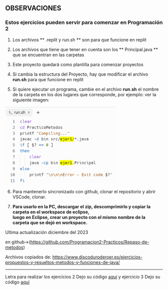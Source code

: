 ##  OBSERVACIONES
### Estos ejercicios pueden servir para comenzar en Programación 2
1) Los archivos ** .replit y run.sh ** son para que funcione en replit

2) Los archivos que tiene que tener en cuenta son los ** Principal.java ** que se encuentran en las carpetas 

3) Este proyecto quedará como plantilla para comenzar proyectos

4) Si cambia la estructura del Proyecto, hay que modificar el archivo **run.sh** para que funcione en replit
5) Si quiere ejecutar un programa, cambie en el archivo **run.sh** el nombre de la carpeta en los dos lugares que corresponde, por ejemplo: ver la siguiente imagen:
  
  ![Imagen del archivo run.hs](./imagen_run.png) 
  
6) Para mantenerlo sincronizado con github, clonar el repositorio y abrir VSCode, clonar.
   
   
8) **Para usarlo en la PC, descargar el zip, descomprimirlo y copiar la carpeta en el workspace de eclipse,  
luego en Eclipse, crear un proyecto con el mismo nombre de la carpeta que se dejó en workspace.**

Ultima actualización diciembre del 2023

en github->(https://github.com/Programacion2-Practicos/Repaso-de-metodos)

Archivos copiados de: https://www.discoduroderoer.es/ejercicios-propuestos-y-resueltos-metodos-y-funciones-de-java/

------------------------------------------------------------------------------------------------------------------------------
Letra para realizar los ejercicios 2 Dejo su código  [aquí](PracticoMetodos/src/ejer2/LetraEjer.md) 
y ejercicio 3 Dejo su código  [aquí](PracticoMetodos/src/ejer3/LetraEjer.md) 
